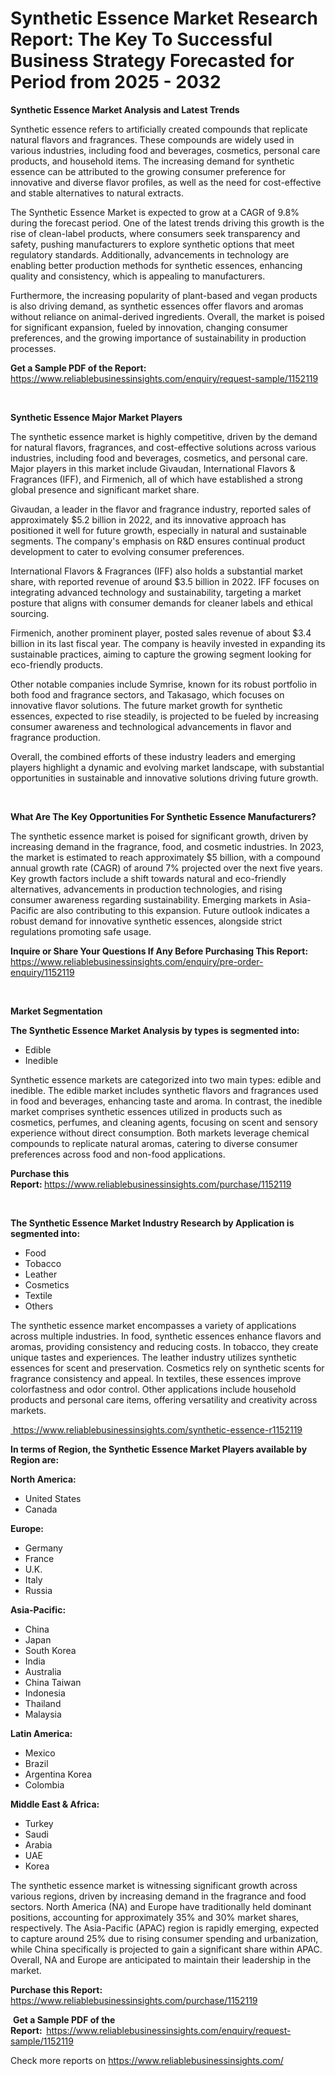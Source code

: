 <p><h1>Synthetic Essence Market Research Report: The Key To Successful Business Strategy Forecasted for Period from 2025 - 2032</h1></p><p><strong>Synthetic Essence Market Analysis and Latest Trends</strong></p>
<p><p>Synthetic essence refers to artificially created compounds that replicate natural flavors and fragrances. These compounds are widely used in various industries, including food and beverages, cosmetics, personal care products, and household items. The increasing demand for synthetic essence can be attributed to the growing consumer preference for innovative and diverse flavor profiles, as well as the need for cost-effective and stable alternatives to natural extracts.</p><p>The Synthetic Essence Market is expected to grow at a CAGR of 9.8% during the forecast period. One of the latest trends driving this growth is the rise of clean-label products, where consumers seek transparency and safety, pushing manufacturers to explore synthetic options that meet regulatory standards. Additionally, advancements in technology are enabling better production methods for synthetic essences, enhancing quality and consistency, which is appealing to manufacturers.</p><p>Furthermore, the increasing popularity of plant-based and vegan products is also driving demand, as synthetic essences offer flavors and aromas without reliance on animal-derived ingredients. Overall, the market is poised for significant expansion, fueled by innovation, changing consumer preferences, and the growing importance of sustainability in production processes.</p></p>
<p><strong>Get a Sample PDF of the Report:&nbsp;</strong> <a href="https://www.reliablebusinessinsights.com/enquiry/request-sample/1152119?utm_campaign=2239&utm_medium=2&utm_source=Github&utm_content=ia&utm_term=31032025&utm_id=synthetic-essence">https://www.reliablebusinessinsights.com/enquiry/request-sample/1152119</a></p>
<p>&nbsp;</p>
<p><strong>Synthetic Essence Major Market Players</strong></p>
<p><p>The synthetic essence market is highly competitive, driven by the demand for natural flavors, fragrances, and cost-effective solutions across various industries, including food and beverages, cosmetics, and personal care. Major players in this market include Givaudan, International Flavors & Fragrances (IFF), and Firmenich, all of which have established a strong global presence and significant market share.</p><p>Givaudan, a leader in the flavor and fragrance industry, reported sales of approximately $5.2 billion in 2022, and its innovative approach has positioned it well for future growth, especially in natural and sustainable segments. The company's emphasis on R&D ensures continual product development to cater to evolving consumer preferences.</p><p>International Flavors & Fragrances (IFF) also holds a substantial market share, with reported revenue of around $3.5 billion in 2022. IFF focuses on integrating advanced technology and sustainability, targeting a market posture that aligns with consumer demands for cleaner labels and ethical sourcing.</p><p>Firmenich, another prominent player, posted sales revenue of about $3.4 billion in its last fiscal year. The company is heavily invested in expanding its sustainable practices, aiming to capture the growing segment looking for eco-friendly products.</p><p>Other notable companies include Symrise, known for its robust portfolio in both food and fragrance sectors, and Takasago, which focuses on innovative flavor solutions. The future market growth for synthetic essences, expected to rise steadily, is projected to be fueled by increasing consumer awareness and technological advancements in flavor and fragrance production.</p><p>Overall, the combined efforts of these industry leaders and emerging players highlight a dynamic and evolving market landscape, with substantial opportunities in sustainable and innovative solutions driving future growth.</p></p>
<p>&nbsp;</p>
<p><strong>What Are The Key Opportunities For Synthetic Essence Manufacturers?</strong></p>
<p><p>The synthetic essence market is poised for significant growth, driven by increasing demand in the fragrance, food, and cosmetic industries. In 2023, the market is estimated to reach approximately $5 billion, with a compound annual growth rate (CAGR) of around 7% projected over the next five years. Key growth factors include a shift towards natural and eco-friendly alternatives, advancements in production technologies, and rising consumer awareness regarding sustainability. Emerging markets in Asia-Pacific are also contributing to this expansion. Future outlook indicates a robust demand for innovative synthetic essences, alongside strict regulations promoting safe usage.</p></p>
<p><strong>Inquire or Share Your Questions If Any Before Purchasing This Report:</strong> <a href="https://www.reliablebusinessinsights.com/enquiry/pre-order-enquiry/1152119?utm_campaign=2239&utm_medium=2&utm_source=Github&utm_content=ia&utm_term=31032025&utm_id=synthetic-essence">https://www.reliablebusinessinsights.com/enquiry/pre-order-enquiry/1152119</a></p>
<p>&nbsp;</p>
<p><strong>Market Segmentation</strong></p>
<p><strong>The Synthetic Essence Market Analysis by types is segmented into:</strong></p>
<p><ul><li>Edible</li><li>Inedible</li></ul></p>
<p><p>Synthetic essence markets are categorized into two main types: edible and inedible. The edible market includes synthetic flavors and fragrances used in food and beverages, enhancing taste and aroma. In contrast, the inedible market comprises synthetic essences utilized in products such as cosmetics, perfumes, and cleaning agents, focusing on scent and sensory experience without direct consumption. Both markets leverage chemical compounds to replicate natural aromas, catering to diverse consumer preferences across food and non-food applications.</p></p>
<p><strong>Purchase this Report:&nbsp;</strong><a href="https://www.reliablebusinessinsights.com/purchase/1152119?utm_campaign=2239&utm_medium=2&utm_source=Github&utm_content=ia&utm_term=31032025&utm_id=synthetic-essence">https://www.reliablebusinessinsights.com/purchase/1152119</a></p>
<p>&nbsp;</p>
<p><strong>The Synthetic Essence Market Industry Research by Application is segmented into:</strong></p>
<p><ul><li>Food</li><li>Tobacco</li><li>Leather</li><li>Cosmetics</li><li>Textile</li><li>Others</li></ul></p>
<p><p>The synthetic essence market encompasses a variety of applications across multiple industries. In food, synthetic essences enhance flavors and aromas, providing consistency and reducing costs. In tobacco, they create unique tastes and experiences. The leather industry utilizes synthetic essences for scent and preservation. Cosmetics rely on synthetic scents for fragrance consistency and appeal. In textiles, these essences improve colorfastness and odor control. Other applications include household products and personal care items, offering versatility and creativity across markets.</p></p>
<p><a href="https://www.reliablebusinessinsights.com/synthetic-essence-r1152119?utm_campaign=2239&utm_medium=2&utm_source=Github&utm_content=ia&utm_term=31032025&utm_id=synthetic-essence">&nbsp;https://www.reliablebusinessinsights.com/synthetic-essence-r1152119</a></p>
<p><strong>In terms of Region, the Synthetic Essence Market Players available by Region are:</strong></p>
<p>
    <p> <strong> North America: </strong>
        <ul>
            <li>United States</li>
            <li>Canada</li>
        </ul>
        </p> 
    <p> <strong> Europe: </strong>
        <ul>
            <li>Germany</li>
            <li>France</li>
            <li>U.K.</li>
            <li>Italy</li>
            <li>Russia</li>
        </ul>
        </p> 
    <p> <strong> Asia-Pacific: </strong>
        <ul>
            <li>China</li>
            <li>Japan</li>
            <li>South Korea</li>
            <li>India</li>
            <li>Australia</li>
            <li>China Taiwan</li>
            <li>Indonesia</li>
            <li>Thailand</li>
            <li>Malaysia</li>
        </ul>
        </p> 
    <p> <strong> Latin America: </strong>
        <ul>
            <li>Mexico</li>
            <li>Brazil</li>
            <li>Argentina Korea</li>
            <li>Colombia</li>
        </ul>
        </p> 
    <p> <strong> Middle East & Africa: </strong>
        <ul>
            <li>Turkey</li>
            <li>Saudi</li>
            <li>Arabia</li>
            <li>UAE</li>
            <li>Korea</li>
        </ul>
    </p>
    </p>
<p><p>The synthetic essence market is witnessing significant growth across various regions, driven by increasing demand in the fragrance and food sectors. North America (NA) and Europe have traditionally held dominant positions, accounting for approximately 35% and 30% market shares, respectively. The Asia-Pacific (APAC) region is rapidly emerging, expected to capture around 25% due to rising consumer spending and urbanization, while China specifically is projected to gain a significant share within APAC. Overall, NA and Europe are anticipated to maintain their leadership in the market.</p></p>
<p><strong>Purchase this Report: </strong><a href="https://www.reliablebusinessinsights.com/purchase/1152119?utm_campaign=2239&utm_medium=2&utm_source=Github&utm_content=ia&utm_term=31032025&utm_id=synthetic-essence">https://www.reliablebusinessinsights.com/purchase/1152119</a></p>
<p>&nbsp;<strong>Get a Sample PDF of the Report:&nbsp;&nbsp;</strong><a href="https://www.reliablebusinessinsights.com/enquiry/request-sample/1152119?utm_campaign=2239&utm_medium=2&utm_source=Github&utm_content=ia&utm_term=31032025&utm_id=synthetic-essence">https://www.reliablebusinessinsights.com/enquiry/request-sample/1152119</a></p>
<p><strong></strong></p>
<p>Check more reports on <a href="https://www.reliablebusinessinsights.com/?utm_campaign=2239&utm_medium=2&utm_source=Github&utm_content=ia&utm_term=31032025&utm_id=synthetic-essence">https://www.reliablebusinessinsights.com/</a></p>